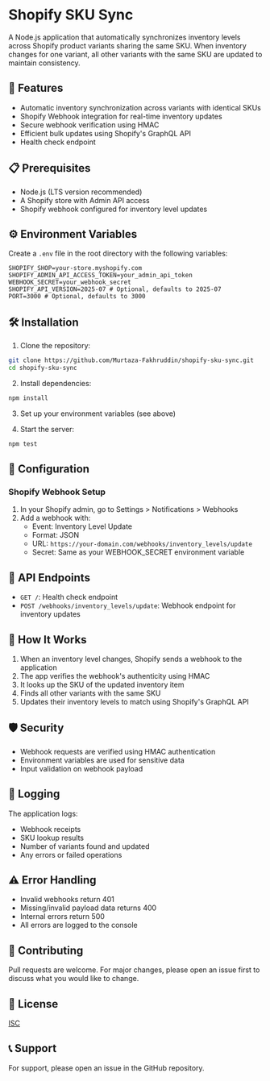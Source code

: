 # Shopify SKU Sync

A Node.js application that automatically synchronizes inventory levels across Shopify product variants sharing the same SKU. When inventory changes for one variant, all other variants with the same SKU are updated to maintain consistency.

## 🚀 Features

- Automatic inventory synchronization across variants with identical SKUs
- Shopify Webhook integration for real-time inventory updates
- Secure webhook verification using HMAC
- Efficient bulk updates using Shopify's GraphQL API
- Health check endpoint

## 📋 Prerequisites

- Node.js (LTS version recommended)
- A Shopify store with Admin API access
- Shopify webhook configured for inventory level updates

## ⚙️ Environment Variables

Create a `.env` file in the root directory with the following variables:

```env
SHOPIFY_SHOP=your-store.myshopify.com
SHOPIFY_ADMIN_API_ACCESS_TOKEN=your_admin_api_token
WEBHOOK_SECRET=your_webhook_secret
SHOPIFY_API_VERSION=2025-07 # Optional, defaults to 2025-07
PORT=3000 # Optional, defaults to 3000
```

## 🛠️ Installation

1. Clone the repository:
```bash
git clone https://github.com/Murtaza-Fakhruddin/shopify-sku-sync.git
cd shopify-sku-sync
```

2. Install dependencies:
```bash
npm install
```

3. Set up your environment variables (see above)

4. Start the server:
```bash
npm test
```

## 🔧 Configuration

### Shopify Webhook Setup

1. In your Shopify admin, go to Settings > Notifications > Webhooks
2. Add a webhook with:
   - Event: Inventory Level Update
   - Format: JSON
   - URL: `https://your-domain.com/webhooks/inventory_levels/update`
   - Secret: Same as your WEBHOOK_SECRET environment variable

## 🚦 API Endpoints

- `GET /`: Health check endpoint
- `POST /webhooks/inventory_levels/update`: Webhook endpoint for inventory updates

## 🔄 How It Works

1. When an inventory level changes, Shopify sends a webhook to the application
2. The app verifies the webhook's authenticity using HMAC
3. It looks up the SKU of the updated inventory item
4. Finds all other variants with the same SKU
5. Updates their inventory levels to match using Shopify's GraphQL API

## 🛡️ Security

- Webhook requests are verified using HMAC authentication
- Environment variables are used for sensitive data
- Input validation on webhook payload

## 📝 Logging

The application logs:
- Webhook receipts
- SKU lookup results
- Number of variants found and updated
- Any errors or failed operations

## ⚠️ Error Handling

- Invalid webhooks return 401
- Missing/invalid payload data returns 400
- Internal errors return 500
- All errors are logged to the console

## 🤝 Contributing

Pull requests are welcome. For major changes, please open an issue first to discuss what you would like to change.

## 📄 License

[ISC](https://choosealicense.com/licenses/isc/)

## 📞 Support

For support, please open an issue in the GitHub repository.